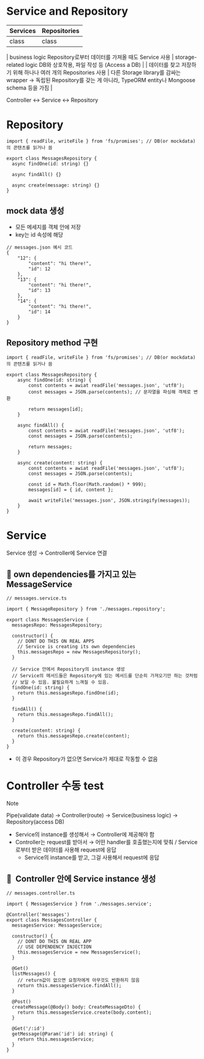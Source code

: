# Service and Repository

| **Services** | **Repositories** |
| ------------ | ---------------- |
| class        | class            |

| business logic
Repository로부터 데이터를 가져올 때도 Service 사용 | storage-related logic
DB와 상호작용, 파일 작성 등
(Access a DB) |
| 데이터를 찾고 저장하기 위해 하나나 여러 개의 Repositories 사용 | 다른 Storage library를 감싸는 wrapper → 독립된 Repository를 갖는 게 아니라, TypeORM entity나 Mongoose schema 등을 가짐 |

Controller ↔ Service ↔ Repository

# Repository

```tsx
import { readFile, writeFile } from 'fs/promises'; // DB(or mockdata)의 콘텐츠를 읽거나 씀

export class MessagesRepository {
  async findOne(id: string) {}

  async findAll() {}

  async create(message: string) {}
}
```

## mock data 생성

- 모든 메세지를 객체 안에 저장
- key는 id 속성에 해당

```tsx
// messages.json 예시 코드
{
	"12": {
		"content": "hi there!",
		"id": 12
	},
	"13": {
		"content": "hi there!",
		"id": 13
	},
	"14": {
		"content": "hi there!",
		"id": 14
	}
}
```

## Repository method 구현

```tsx
import { readFile, writeFile } from 'fs/promises'; // DB(or mockdata)의 콘텐츠를 읽거나 씀

export class MessagesRepository {
	async findOne(id: string) {
		const contents = awiat readFile('messages.json', 'utf8');
		const messages = JSON.parse(contents); // 문자열을 파싱해 객체로 변환

		return messages[id];
	}

	async findAll() {
		const contents = awiat readFile('messages.json', 'utf8');
		const messages = JSON.parse(contents);

		return messages;
	}

	async create(content: string) {
		const contents = awiat readFile('messages.json', 'utf8');
		const messages = JSON.parse(contents);

		const id = Math.floor(Math.random() * 999);
		messages[id] = { id, content };

		await writeFile('messages.json', JSON.stringify(messages));
	}
}
```

# Service

Service 생성 → Controller에 Service 연결

## 💩 own dependencies를 가지고 있는 MessageService

```tsx
// messages.service.ts

import { MessageRepository } from './messages.repository';

export class MessagesService {
  messagesRepo: MessagesRepository;

  constructor() {
    // DONT DO THIS ON REAL APPS
    // Service is creating its own dependencies
    this.messagesRepo = new MessagesRepository();
  }

  // Service 안에서 Repository의 instance 생성
  // Service의 메서드들은 Repository에 있는 메서드를 단순히 가져오기만 하는 것처럼
  // 보일 수 있음. 불필요하게 느껴질 수 있음.
  findOne(id: string) {
    return this.messagesRepo.findOne(id);
  }

  findAll() {
    return this.messagesRepo.findAll();
  }

  create(content: string) {
    return this.messagesRepo.create(content);
  }
}
```

- 이 경우 Repository가 없으면 Service가 제대로 작동할 수 없음

# Controller 수동 test

> [!NOTE]
>
> Pipe(validate data) → Controller(route) → Service(business logic) → Repository(access DB)

- Service의 instance를 생성해서 → Controller에 제공해야 함
- Controller는 request를 받아서 → 어떤 handler를 호출했는지에 맞춰 / Service로부터 받은 데이터를 사용해 request에 응답
  - Service의 instance를 받고, 그걸 사용해서 request에 응답

## 💩  Controller 안에 Service instance 생성

```tsx
// messages.controller.ts

import { MessagesService } from './messages.service';

@Controller('messages')
export class MessagesController {
  messagesService: MessagesService;

  constructor() {
    // DONT DO THIS ON REAL APP
    // USE DEPENDENCY INJECTION
    this.messagesService = new MessagesService();
  }

  @Get()
  listMessages() {
    // return값이 없으면 요청자에게 아무것도 반환하지 않음
    return this.messagesService.findAll();
  }

  @Post()
  createMessage(@Body() body: CreateMessageDto) {
    return this.messagesService.create(body.content);
  }

  @Get('/:id')
  getMessage(@Param('id') id: string) {
    return this.messagesService;
  }
}
```
